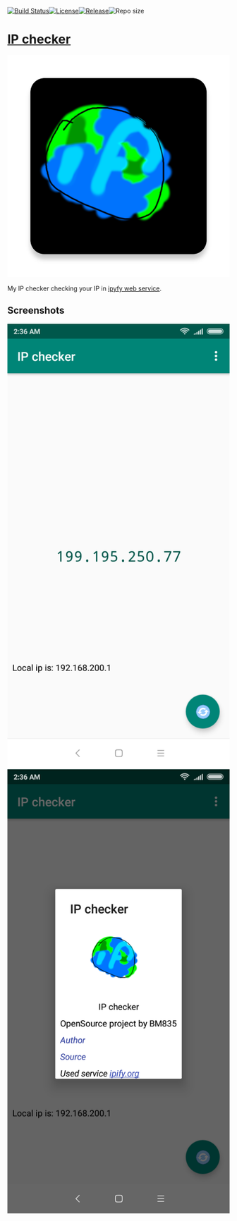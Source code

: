 [![Build Status](https://travis-ci.com/BM835/ip_checker.svg?branch=master)](https://travis-ci.com/BM835/ip_checker)[![License](https://img.shields.io/badge/License-Apache%202.0-blue.svg)](https://opensource.org/licenses/Apache-2.0)[![Release](https://img.shields.io/github/release/bm835/ip_checker.svg?style=flat)](https://github.com/bm835/ip_checker/releases)![Repo size](https://img.shields.io/github/repo-size/bm835/ip_checker.svg?style=flat)

# [IP checker](https://play.google.com/store/apps/details?id=bem.ware.yoipis&utm_source=gh&utm_campaign=readme&pcampaignid=MKT-Other-global-all-co-prtnr-py-PartBadge-Mar2515-1)
![icon](images/ico.png)

My IP checker checking your IP in [ipyfy web service](https://www.ipify.org/).

Screenshots
------------------------

![screenshot](images/scr2.png)
![screenshot2](images/scr1.png)

